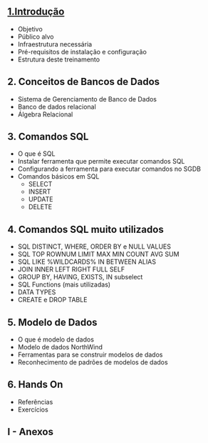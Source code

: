 ## [1.Introdução](README.md)
* Objetivo
* Público alvo
* Infraestrutura necessária
* Pré-requisitos de instalação e configuração
* Estrutura deste treinamento

## 2. Conceitos de Bancos de Dados
* Sistema de Gerenciamento de Banco de Dados
* Banco de dados relacional
* Álgebra Relacional

## 3. Comandos SQL
* O que é SQL
* Instalar ferramenta que permite executar comandos SQL
* Configurando a ferramenta para executar comandos no SGDB
* Comandos básicos em SQL
  * SELECT
  * INSERT
  * UPDATE
  * DELETE

## 4. Comandos SQL muito utilizados
* SQL DISTINCT, WHERE, ORDER BY e NULL VALUES
* SQL TOP ROWNUM LIMIT MAX MIN COUNT AVG SUM
* SQL LIKE %WILDCARDS% IN BETWEEN ALIAS
* JOIN INNER LEFT RIGHT FULL SELF
* GROUP BY, HAVING, EXISTS, IN subselect
* SQL Functions (mais utilizadas)
* DATA TYPES
* CREATE e DROP TABLE

## 5. Modelo de Dados
* O que é modelo de dados
* Modelo de dados NorthWind
* Ferramentas para se construir modelos de dados
* Reconhecimento de padrões de modelos de dados

## 6. Hands On
* Referências
* Exercícios

## I - Anexos
